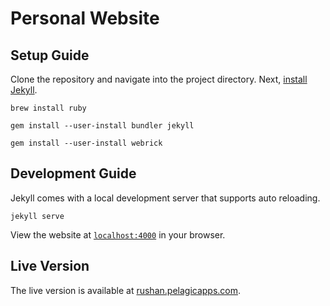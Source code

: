 # Personal Website

## Setup Guide

Clone the repository and navigate into the project directory.
Next, [install Jekyll](https://jekyllrb.com/docs/installation/macos/).

```
brew install ruby
```

```
gem install --user-install bundler jekyll
```

```
gem install --user-install webrick
```

## Development Guide

Jekyll comes with a local development server that supports auto reloading.

```
jekyll serve
```

View the website at [`localhost:4000`](http://localhost:4000/) in your browser.

## Live Version

The live version is available at [rushan.pelagicapps.com](https://rushan.pelagicapps.com).

